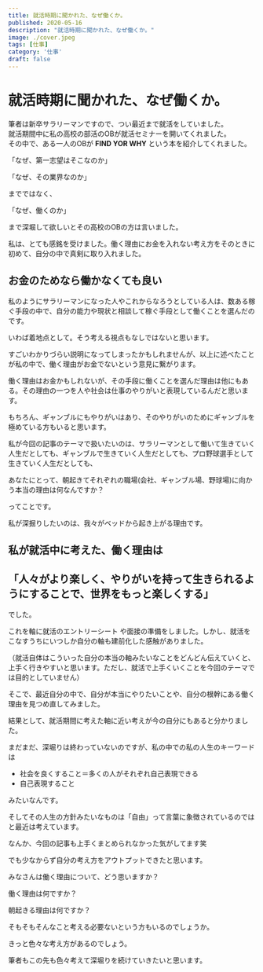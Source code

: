 ```yaml
---
title: 就活時期に聞かれた、なぜ働くか。 
published: 2020-05-16
description: "就活時期に聞かれた、なぜ働くか。"
image: ./cover.jpeg
tags: [仕事]
category: '仕事'
draft: false
---
```

# 就活時期に聞かれた、なぜ働くか。

筆者は新卒サラリーマンですので、つい最近まで就活をしていました。\
就活期間中に私の高校の部活のOBが就活セミナーを開いてくれました。\
その中で、ある一人のOBが **FIND YOR WHY** という本を紹介してくれました。

「なぜ、第一志望はそこなのか」

「なぜ、その業界なのか」

までではなく、

「なぜ、働くのか」

まで深堀して欲しいとその高校のOBの方は言いました。

私は、とても感銘を受けました。働く理由にお金を入れない考え方をそのときに初めて、自分の中で真剣に取り入れました。

## お金のためなら働かなくても良い

私のようにサラリーマンになった人やこれからなろうとしている人は、数ある稼ぐ手段の中で、自分の能力や現状と相談して稼ぐ手段として働くことを選んだのです。

いわば着地点として。そう考える視点もなしではないと思います。

すごいわかりづらい説明になってしまったかもしれませんが、以上に述べたことが私の中で、働く理由がお金でないという意見に繋がります。

働く理由はお金かもしれないが、その手段に働くことを選んだ理由は他にもある。その理由の一つを人や社会は仕事のやりがいと表現しているんだと思います。

もちろん、ギャンブルにもやりがいはあり、そのやりがいのためにギャンブルを極めている方もいると思います。

私が今回の記事のテーマで扱いたいのは、サラリーマンとして働いて生きていく人生だとしても、ギャンブルで生きていく人生だとしても、プロ野球選手として生きていく人生だとしても、

あなたにとって、朝起きてそれぞれの職場(会社、ギャンブル場、野球場)に向かう本当の理由は何なんですか？

ってことです。

私が深掘りしたいのは、我々がベッドから起き上がる理由です。

## 私が就活中に考えた、働く理由は
## 「人々がより楽しく、やりがいを持って生きられるようにすることで、世界をもっと楽しくする」

でした。

これを軸に就活のエントリーシート や面接の準備をしました。しかし、就活をこなすうちにいつしか自分の軸も建前化した感触がありました。

（就活自体はこういった自分の本当の軸みたいなことをどんどん伝えていくと、上手く行きやすいと思います。ただし、就活で上手くいくことを今回のテーマでは目的としていません）

そこで、最近自分の中で、自分が本当にやりたいことや、自分の根幹にある働く理由を見つめ直してみました。

結果として、就活期間に考えた軸に近い考えが今の自分にもあると分かりました。

まだまだ、深堀りは終わっていないのですが、私の中での私の人生のキーワードは

- 社会を良くすること＝多くの人がそれぞれ自己表現できる
- 自己表現すること

みたいなんです。

そしてその人生の方針みたいなものは「自由」って言葉に象徴されているのではと最近は考えています。

なんか、今回の記事も上手くまとめられなかった気がしてます笑

でも少なからず自分の考え方をアウトプットできたと思います。

みなさんは働く理由について、どう思いますか？

働く理由は何ですか？

朝起きる理由は何ですか？

そもそもそんなこと考える必要ないという方もいるのでしょうか。

きっと色々な考え方があるのでしょう。

筆者もこの先も色々考えて深堀りを続けていきたいと思います。
